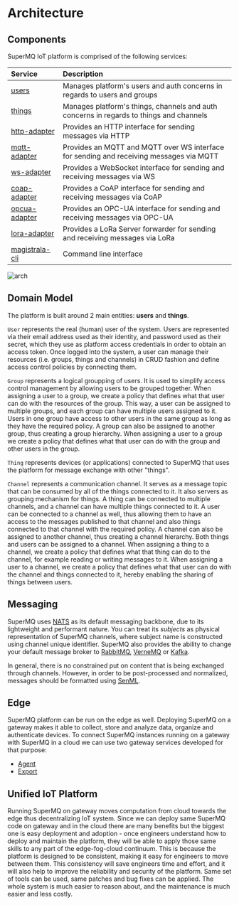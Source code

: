 # Architecture

## Components

SuperMQ IoT platform is comprised of the following services:

| Service                          | Description                                                                             |
| :------------------------------- | :-------------------------------------------------------------------------------------- |
| [users][users-service]           | Manages platform's users and auth concerns in regards to users and groups               |
| [things][things-service]         | Manages platform's things, channels and auth concerns in regards to things and channels |
| [http-adapter][http-adapter]     | Provides an HTTP interface for sending messages via HTTP                                |
| [mqtt-adapter][mqtt-adapter]     | Provides an MQTT and MQTT over WS interface for sending and receiving messages via MQTT |
| [ws-adapter][ws-adapter]         | Provides a WebSocket interface for sending and receiving messages via WS                |
| [coap-adapter][coap-adapter]     | Provides a CoAP interface for sending and receiving messages via CoAP                   |
| [opcua-adapter][opcua-adapter]   | Provides an OPC-UA interface for sending and receiving messages via OPC-UA              |
| [lora-adapter][lora-adapter]     | Provides a LoRa Server forwarder for sending and receiving messages via LoRa            |
| [magistrala-cli][magistrala-cli] | Command line interface                                                                  |

![arch][architecture]

## Domain Model

The platform is built around 2 main entities: **users** and **things**.

`User` represents the real (human) user of the system. Users are represented via their email address used as their identity, and password used as their secret, which they use as platform access credentials in order to obtain an access token. Once logged into the system, a user can manage their resources (i.e. groups, things and channels) in CRUD fashion and define access control policies by connecting them.

`Group` represents a logical groupping of users. It is used to simplify access control management by allowing users to be grouped together. When assigning a user to a group, we create a policy that defines what that user can do with the resources of the group. This way, a user can be assigned to multiple groups, and each group can have multiple users assigned to it. Users in one group have access to other users in the same group as long as they have the required policy. A group can also be assigned to another group, thus creating a group hierarchy. When assigning a user to a group we create a policy that defines what that user can do with the group and other users in the group.

`Thing` represents devices (or applications) connected to SuperMQ that uses the platform for message exchange with other "things".

`Channel` represents a communication channel. It serves as a message topic that can be consumed by all of the things connected to it. It also servers as grouping mechanism for things. A thing can be connected to multiple channels, and a channel can have multiple things connected to it. A user can be connected to a channel as well, thus allowing them to have an access to the messages published to that channel and also things connected to that channel with the required policy. A channel can also be assigned to another channel, thus creating a channel hierarchy. Both things and users can be assigned to a channel. When assigning a thing to a channel, we create a policy that defines what that thing can do to the channel, for example reading or writing messages to it. When assigning a user to a channel, we create a policy that defines what that user can do with the channel and things connected to it, hereby enabling the sharing of things between users.

## Messaging

SuperMQ uses [NATS][nats] as its default messaging backbone, due to its lightweight and performant nature. You can treat its _subjects_ as physical representation of SuperMQ channels, where subject name is constructed using channel unique identifier. SuperMQ also provides the ability to change your default message broker to [RabbitMQ][rabbitmq], [VerneMQ][vernemq] or [Kafka][kafka].

In general, there is no constrained put on content that is being exchanged through channels. However, in order to be post-processed and normalized, messages should be formatted using [SenML][senml].

## Edge

SuperMQ platform can be run on the edge as well. Deploying SuperMQ on a gateway makes it able to collect, store and analyze data, organize and authenticate devices. To connect SuperMQ instances running on a gateway with SuperMQ in a cloud we can use two gateway services developed for that purpose:

- [Agent][agent]
- [Export][export]

## Unified IoT Platform

Running SuperMQ on gateway moves computation from cloud towards the edge thus decentralizing IoT system. Since we can deploy same SuperMQ code on gateway and in the cloud there are many benefits but the biggest one is easy deployment and adoption - once engineers understand how to deploy and maintain the platform, they will be able to apply those same skills to any part of the edge-fog-cloud continuum. This is because the platform is designed to be consistent, making it easy for engineers to move between them. This consistency will save engineers time and effort, and it will also help to improve the reliability and security of the platform. Same set of tools can be used, same patches and bug fixes can be applied. The whole system is much easier to reason about, and the maintenance is much easier and less costly.

[users-service]: https://github.com/absmach/supermq/tree/main/users
[things-service]: https://github.com/absmach/supermq/tree/main/things
[http-adapter]: https://github.com/absmach/supermq/tree/main/http
[mqtt-adapter]: https://github.com/absmach/supermq/tree/main/mqtt
[coap-adapter]: https://github.com/absmach/supermq/tree/main/coap
[ws-adapter]: https://github.com/absmach/supermq/tree/main/ws
[opcua-adapter]: https://github.com/absmach/supermq/tree/main/opcua
[lora-adapter]: https://github.com/absmach/supermq/tree/main/lora
[magistrala-cli]: https://github.com/absmach/supermq/tree/main/cli
[architecture]: img/architecture.jpg
[nats]: https://nats.io/
[rabbitmq]: https://www.rabbitmq.com/
[vernemq]: https://vernemq.com/
[kafka]: https://kafka.apache.org/
[senml]: https://tools.ietf.org/html/draft-ietf-core-senml-08
[agent]: /edge/#agent
[export]: /edge/#export
